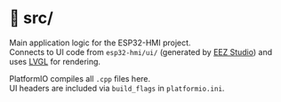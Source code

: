 # 📁 src/

Main application logic for the ESP32-HMI project.  
Connects to UI code from `esp32-hmi/ui/` (generated by [EEZ Studio](https://github.com/eez-open/studio)) and uses [LVGL](https://github.com/lvgl/lvgl) for rendering.

PlatformIO compiles all `.cpp` files here.  
UI headers are included via `build_flags` in `platformio.ini`.
